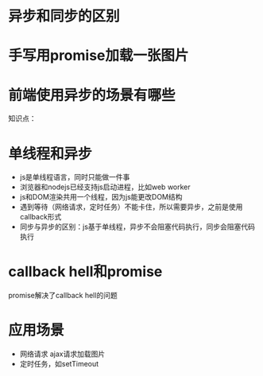 # 异步和同步的区别

# 手写用promise加载一张图片

# 前端使用异步的场景有哪些

知识点：
# 单线程和异步
- js是单线程语言，同时只能做一件事
- 浏览器和nodejs已经支持js启动进程，比如web worker
- js和DOM渲染共用一个线程，因为js能更改DOM结构
- 遇到等待（网络请求，定时任务）不能卡住，所以需要异步，之前是使用callback形式
- 同步与异步的区别：js基于单线程，异步不会阻塞代码执行，同步会阻塞代码执行

# callback hell和promise
promise解决了callback hell的问题

# 应用场景
- 网络请求 ajax请求加载图片
- 定时任务，如setTimeout